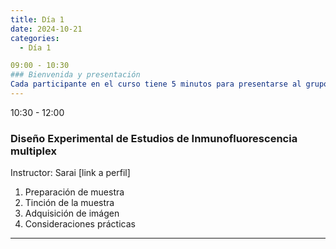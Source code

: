 ```yaml
---
title: Día 1
date: 2024-10-21
categories:
  - Día 1

09:00 - 10:30
### Bienvenida y presentación
Cada participante en el curso tiene 5 minutos para presentarse al grupo, explicar su interés de participar y describir su línea de trabajo. Se permite mostrar 2 transparencias de apoyo, previamente subido a una carpeta en Drive: [Acceder a la carpeta de Drive](https://drive.google.com/drive/folders/1bucoOfbVS0Z7-osnFdqa5DDG_OdaMsLE?usp=drive_link)
---
```

10:30 - 12:00 
### Diseño Experimental de Estudios de Inmunofluorescencia multiplex
Instructor: Sarai [link a perfil]
1. Preparación de muestra
2. Tinción de la muestra
3. Adquisición de imágen
4. Consideraciones prácticas
---
